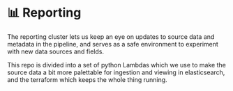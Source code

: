 # :bar_chart: Reporting

The reporting cluster lets us keep an eye on updates to source data and metadata in the pipeline, and serves as a safe environment to experiment with new data sources and fields.

This repo is divided into a set of python Lambdas which we use to make the source data a bit more palettable for ingestion and viewing in elasticsearch, and the terraform which keeps the whole thing running.